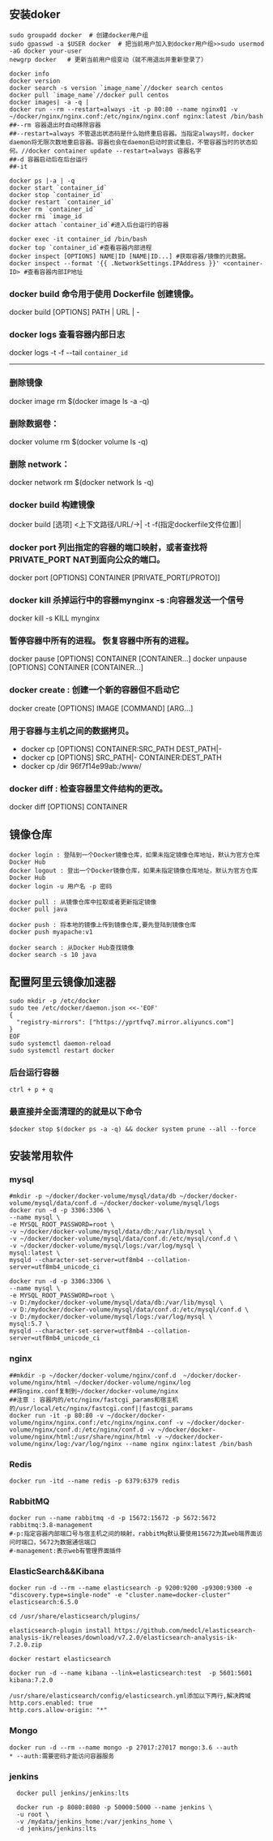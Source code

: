 ## 安装doker

```
sudo groupadd docker  # 创建docker用户组
sudo gpasswd -a $USER docker  # 把当前用户加入到docker用户组>>sudo usermod -aG docker your-user
newgrp docker   # 更新当前用户组变动（就不用退出并重新登录了）
```





```
docker info
docker version 
docker search -s version `image_name`//docker search centos 
docker pull `image_name`//docker pull centos 
docker images| -a -q | 
docker run --rm --restart=always -it -p 80:80 --name nginx01 -v ~/docker/nginx/nginx.conf:/etc/nginx/nginx.conf nginx:latest /bin/bash
##--rm 容器退出时自动移除容器
##--restart=always 不管退出状态码是什么始终重启容器。当指定always时，docker daemon将无限次数地重启容器。容器也会在daemon启动时尝试重启，不管容器当时的状态如何。//docker container update --restart=always 容器名字
##-d 容器启动后在后台运行
##-it 
```



```
docker ps |-a | -q
docker start `container_id`
docker stop `container_id`
docker restart `container_id`
docker rm `container_id`
docker rmi `image_id
docker attach `container_id`#进入后台运行的容器

docker exec -it container_id /bin/bash 
docker top `container_id`#查看容器内部进程
docker inspect [OPTIONS] NAME|ID [NAME|ID...] #获取容器/镜像的元数据。
docker inspect --format '{{ .NetworkSettings.IPAddress }}' <container-ID> #查看容器内部IP地址
```



### docker build 命令用于使用 Dockerfile 创建镜像。

docker build [OPTIONS] PATH | URL | -
### docker logs 查看容器内部日志

docker logs -t -f --tail `container_id`


____________________

### 删除镜像

docker image rm $(docker image ls -a -q)
### 删除数据卷：

docker volume rm $(docker volume ls -q)
### 删除 network：
docker network rm $(docker network ls -q)
### docker build 构建镜像

docker build [选项] <上下文路径/URL/->| -t -f(指定dockerfile文件位置)| 
### docker port 列出指定的容器的端口映射，或者查找将PRIVATE_PORT NAT到面向公众的端口。

docker port [OPTIONS] CONTAINER [PRIVATE_PORT[/PROTO]]
###  docker kill 杀掉运行中的容器mynginx -s :向容器发送一个信号
docker kill -s KILL mynginx
### 暂停容器中所有的进程。 恢复容器中所有的进程。
docker pause [OPTIONS] CONTAINER [CONTAINER...]
docker unpause [OPTIONS] CONTAINER [CONTAINER...]
### docker create : 创建一个新的容器但不启动它
docker create [OPTIONS] IMAGE [COMMAND] [ARG...]

### 用于容器与主机之间的数据拷贝。

* docker cp [OPTIONS] CONTAINER:SRC_PATH DEST_PATH|-
* docker cp [OPTIONS] SRC_PATH|- CONTAINER:DEST_PATH
* docker cp /dir 96f7f14e99ab:/www/
### docker diff : 检查容器里文件结构的更改。
docker diff [OPTIONS] CONTAINER

## 镜像仓库

```
docker login : 登陆到一个Docker镜像仓库，如果未指定镜像仓库地址，默认为官方仓库 Docker Hub
docker logout : 登出一个Docker镜像仓库，如果未指定镜像仓库地址，默认为官方仓库 Docker Hub
docker login -u 用户名 -p 密码

docker pull : 从镜像仓库中拉取或者更新指定镜像
docker pull java

docker push : 将本地的镜像上传到镜像仓库,要先登陆到镜像仓库
docker push myapache:v1

docker search : 从Docker Hub查找镜像
docker search -s 10 java
```



## 配置阿里云镜像加速器
```
sudo mkdir -p /etc/docker
sudo tee /etc/docker/daemon.json <<-'EOF'
{
  "registry-mirrors": ["https://yprtfvq7.mirror.aliyuncs.com"]
}
EOF
sudo systemctl daemon-reload
sudo systemctl restart docker
```


### **后台运行容器**

```
ctrl + p + q
```

### 最直接并全面清理的的就是以下命令

```
$docker stop $(docker ps -a -q) && docker system prune --all --force
```



## 安装常用软件



### mysql

```
#mkdir -p ~/docker/docker-volume/mysql/data/db ~/docker/docker-volume/mysql/data/conf.d ~/docker/docker-volume/mysql/logs
docker run -d -p 3306:3306 \
--name mysql \
-e MYSQL_ROOT_PASSWORD=root \
-v ~/docker/docker-volume/mysql/data/db:/var/lib/mysql \
-v ~/docker/docker-volume/mysql/data/conf.d:/etc/mysql/conf.d \
-v ~/docker/docker-volume/mysql/logs:/var/log/mysql \
mysql:latest \
mysqld --character-set-server=utf8mb4 --collation-server=utf8mb4_unicode_ci

docker run -d -p 3306:3306 \
--name mysql \
-e MYSQL_ROOT_PASSWORD=root \
-v D:/mydocker/docker-volume/mysql/data/db:/var/lib/mysql \
-v D:/mydocker/docker-volume/mysql/data/conf.d:/etc/mysql/conf.d \
-v D:/mydocker/docker-volume/mysql/logs:/var/log/mysql \
mysql:5.7 \
mysqld --character-set-server=utf8mb4 --collation-server=utf8mb4_unicode_ci
```

### nginx

```
##mkdir -p ~/docker/docker-volume/nginx/conf.d  ~/docker/docker-volume/nginx/html ~/docker/docker-volume/nginx/log
##将nginx.conf复制到~/docker/docker-volume/nginx
##注意 : 容器内的/etc/nginx/fastcgi_params和宿主机的/usr/local/etc/nginx/fastcgi.conf||fastcgi_params
docker run -it -p 80:80 -v ~/docker/docker-volume/nginx/nginx.conf:/etc/nginx/nginx.conf -v ~/docker/docker-volume/nginx/conf.d:/etc/nginx/conf.d -v ~/docker/docker-volume/nginx/html:/usr/share/nginx/html -v ~/docker/docker-volume/nginx/log:/var/log/nginx --name nginx nginx:latest /bin/bash
```

### Redis

```
docker run -itd --name redis -p 6379:6379 redis
```



### RabbitMQ

```
docker run --name rabbitmq -d -p 15672:15672 -p 5672:5672 rabbitmq:3.8-management
#-p:指定容器内部端口号与宿主机之间的映射，rabbitMq默认要使用15672为其web端界面访问时端口，5672为数据通信端口
#-management:表示web有管理界面插件
```

### ElasticSearch&&Kibana

```
docker run -d --rm --name elasticsearch -p 9200:9200 -p9300:9300 -e "discovery.type=single-node" -e "cluster.name=docker-cluster" elasticsearch:6.5.0 

cd /usr/share/elasticsearch/plugins/

elasticsearch-plugin install https://github.com/medcl/elasticsearch-analysis-ik/releases/download/v7.2.0/elasticsearch-analysis-ik-7.2.0.zip

docker restart elasticsearch 

docker run -d --name kibana --link=elasticsearch:test  -p 5601:5601 kibana:7.2.0

/usr/share/elasticsearch/config/elasticsearch.yml添加以下两行,解决跨域
http.cors.enabled: true 
http.cors.allow-origin: "*"
```

### Mongo

```
docker run -d --rm --name mongo -p 27017:27017 mongo:3.6 --auth
* --auth:需要密码才能访问容器服务
```


### jenkins

```
  docker pull jenkins/jenkins:lts
  
  docker run -p 8080:8080 -p 50000:5000 --name jenkins \
  -u root \
  -v /mydata/jenkins_home:/var/jenkins_home \
  -d jenkins/jenkins:lts
```